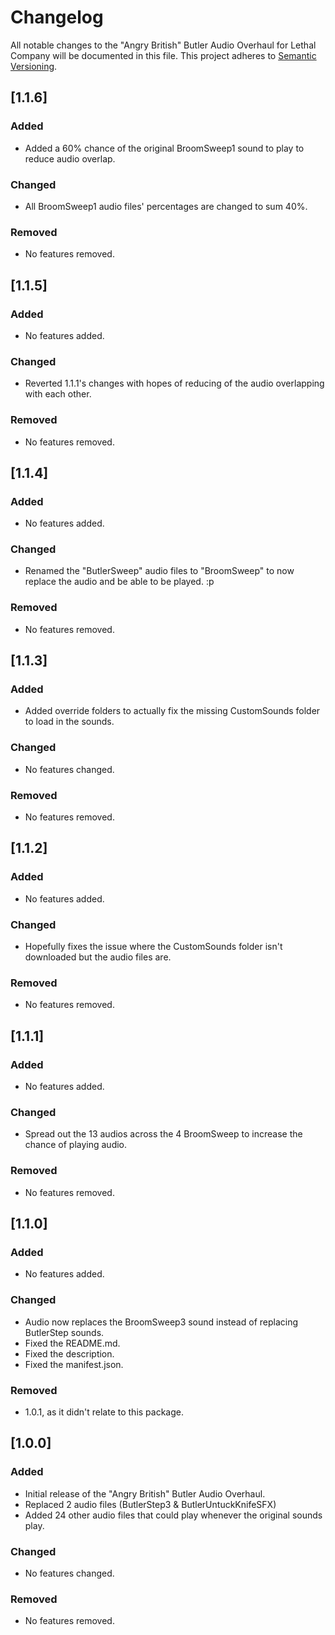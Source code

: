 # Changelog

All notable changes to the "Angry British" Butler Audio Overhaul for Lethal Company will be documented in this file. This project adheres to [Semantic Versioning](https://semver.org/).

## [1.1.6]

### Added

- Added a 60% chance of the original BroomSweep1 sound to play to reduce audio overlap.

### Changed

- All BroomSweep1 audio files' percentages are changed to sum 40%.

### Removed

- No features removed.

## [1.1.5]

### Added

- No features added.

### Changed

- Reverted 1.1.1's changes with hopes of reducing of the audio overlapping with each other.

### Removed

- No features removed.

## [1.1.4]

### Added

- No features added.

### Changed

- Renamed the "ButlerSweep" audio files to "BroomSweep" to now replace the audio and be able to be played. :p

### Removed

- No features removed.

## [1.1.3]

### Added

- Added override folders to actually fix the missing CustomSounds folder to load in the sounds.

### Changed

- No features changed.

### Removed

- No features removed.


## [1.1.2]

### Added

- No features added.

### Changed

- Hopefully fixes the issue where the CustomSounds folder isn't downloaded but the audio files are.

### Removed

- No features removed.


## [1.1.1]

### Added

- No features added.

### Changed

- Spread out the 13 audios across the 4 BroomSweep to increase the chance of playing audio.

### Removed

- No features removed.

## [1.1.0]

### Added

- No features added.

### Changed

- Audio now replaces the BroomSweep3 sound instead of replacing ButlerStep sounds.
- Fixed the README.md.
- Fixed the description.
- Fixed the manifest.json.

### Removed

- 1.0.1, as it didn't relate to this package.

## [1.0.0]

### Added

- Initial release of the "Angry British" Butler Audio Overhaul.
- Replaced 2 audio files (ButlerStep3 & ButlerUntuckKnifeSFX)
- Added 24 other audio files that could play whenever the original sounds play.

### Changed

- No features changed.

### Removed

- No features removed.
